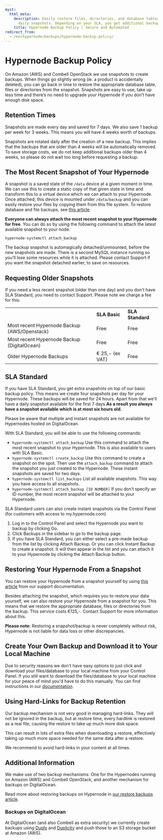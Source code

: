 ```yaml
---
myst:
  html_meta:
    description: Easily restore files, directories, and database tables with Hypernode's
      daily snapshots. Depending on your SLA, you get additional backup options.
    title: Hypernode Backup Policy | Secure and Automated
redirect_from:
  - /en/hypernode/backups/hypernode-backup-policy/
---
```


<!-- source: https://support.hypernode.com/en/hypernode/backups/hypernode-backup-policy/ -->

# Hypernode Backup Policy

On Amazon (AWS) and Combell OpenStack we use snapshots to create backups. When things go slightly wrong (ie. a product is accidentally deleted), you can go back in time to restore the appropriate database table, files or directories from the snapshot. Snapshots are easy to use, take up less time and there’s no need to upgrade your Hypernode if you don’t have enough disk space.

## Retention Times

Snapshots are made every day and saved for 7 days. We also save 1 backup per week for 3 weeks. This means you will have 4 weeks worth of backups.

Snapshots are rotated daily after the creation of a new backup. This implies that the backups that are older than 4 weeks will be automatically removed. To save storage costs, we do not keep additional backups older than 4 weeks, so please do not wait too long before requesting a backup.

## The Most Recent Snapshot of Your Hypernode

A snapshot is a saved state of the `/data` device at a given moment in time. We can use this to create a static copy of that given state in time and transform this to a virtual device which we can attach to your Hypernode. Once attached, this device is mounted under `/data/backup` and you can easily restore your files by copying them from this file system. To restore database and file backups, see [this article](how-to-restore-your-hypernode-from-a-snapshot.md).

**Everyone can always attach the most recent snapshot to your Hypernode for free**. You can do so by using the following command to attach the latest available snapshot to your node:

`hypernode-systemctl attach_backup`

The backup snapshot is automagically detached/unmounted, before the new snapshots are made. There is a second MySQL instance running so you’ll lose some resources while it is attached. Please contact Support if you want the snapshot detached earlier, to save on resources.

## Requesting Older Snapshots

If you need a less recent snapshot (older than one day) and you don't have SLA Standard, you need to contact Support. Please note we charge a fee for this:

|                                              |                 |                  |
| -------------------------------------------- | --------------- | ---------------- |
|                                              | **SLA Basic**   | **SLA Standard** |
| Most recent Hypernode Backup (AWS/Openstack) | Free            | Free             |
| Most recent Hypernode Backup (DigitalOcean)  | Free            | Free             |
| Older Hypernode Backups                      | € 25,- (ex VAT) | Free             |

## SLA Standard

If you have SLA Standard, you get extra snapshots on top of our basic backup policy. This means we create four snapshots per day for your Hypernode. These backups will be saved for 24 hours. Apart from that we'll have a daily snapshot available for the first 7 days.**As a result you always have a snapshot available which is at most six hours old.**

Please be aware that multiple and instant snapshots are not available for Hypernodes hosted on DigitalOcean.

With SLA Standard, you will be able to use the following commands:

- `hypernode-systemctl attach_backup`
  Use this command to attach the most recent snapshot to your Hypernode. This is also available to users with SLA Basic.
- `hypernode-systemctl create_backup`
  Use this command to create a snapshot on the spot. Then use the `attach_backup` command to attach the snapshot you just created to the Hypernode. These instant snapshots are saved for two days.
- `hypernode-systemctl list_backups`
  List all available snapshots. This way you have access to all snapshots.
- `hypernode-systemctl attach_backup [ID NUMBER]`
  If you don’t specify an ID number, the most recent snapshot will be attached to your Hypernode.

SLA Standard users can also create instant snapshots via the Control Panel (for customers with access to my.hypernode.com)

1. Log in to the Control Panel and select the Hypernode you want to backup by clicking Go.
1. Click Backups in the sidebar to go to the backup page.
1. If you have SLA Standard, you can either select a pre-made backup from the list by clicking Attach Backup. Or you can click Instant Backup to create a snapshot. It will then appear in the list and you can attach it to your Hypernode by clicking the Attach Backup button.

## Restoring Your Hypernode From a Snapshot

You can restore your Hypernode from a snapshot yourself by using [this article](how-to-restore-your-hypernode-from-a-snapshot.md) from our support documentation.

Besides attaching the snapshot, which requires you to restore your data yourself, we can also restore your Hypernode from a snapshot for you. This means that we restore the appropriate database, files or directories from the backup. This service costs €125,-. Contact Support for more information about this.

**Please note:** Restoring a snapshot/backup is never completely without risk, Hypernode is not liable for data loss or other discrepancies.

## Create Your Own Backup and Download it to Your Local Machine

Due to security reasons we don't have easy options to just click and download your files/database to your local machine from your Control Panel. If you still want to download the files/database to your local machine for your peace of mind you'd have to do this manually. You can find instructions in our [documentation](../../best-practices/backups/how-to-create-a-backup-and-download-it-to-your-local-machine.md).

## Using Hard-Links for Backup Retention

Our backup mechanism is not very good in managing hard-links. They will not be ignored in the backup, but at restore time, every hardlink is restored as a real file, causing the restore to take up much more disk space.

This can result in lots of extra files when downloading a restore, effectively taking up much more space needed for the same data after a restore.

We recommend to avoid hard-links in your content at all times.

## Additional Information

We make use of two backup mechanisms: One for the Hypernodes running on Amazon (AWS) and Combell OpenStack, and another mechanism for backups on DigitalOcean.

Read more about restoring backups on Hypernode in [our restore backups article](how-to-restore-your-hypernode-from-a-snapshot.md).

### Backups on DigitalOcean

At DigitalOcean (and also Combell as extra security) we currently create backups using [Duply](http://duply.net/) and [Duplicity](http://duplicity.nongnu.org/) and push those to an S3 storage bucket at Amazon (AWS).
